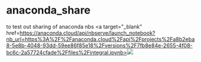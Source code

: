 # anaconda_share
to test out sharing of anaconda nbs
<a target="_blank" href=https://anaconda.cloud/api/nbserve/launch_notebook?nb_url=https%3A%2F%2Fanaconda.cloud%2Fapi%2Fprojects%2Fa8b2eba8-5e8b-4048-93dd-59ee86f85e18%2Fversions%2F7fb8e84e-2655-4f08-bc6c-2a57724cfade%2Ffiles%2Fintegral.ipynb><img src="https://static.anaconda.cloud/content/a22d04e8445b700f28937ab3231b8cded505d0395c63b7a269696722196d5415"/></a>
